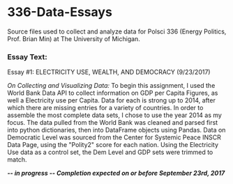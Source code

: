 # 336-Data-Essays
Source files used to collect and analyze data for 
Polsci 336 (Energy Politics, Prof. Brian Min) at The University of Michigan. 

### Essay Text:

Essay #1: ELECTRICITY USE, WEALTH, AND DEMOCRACY (9/23/2017)

_On Collecting and Visualizing Data:_ To begin this assignment, I used the World Bank Data API to collect information on 
GDP per Capita Figures, as well a Electricity use per Capita. Data for each is strong up to 2014, after which there are 
missing entries for a variety of countries. In order to assemble the most complete data sets, I chose to use the year 
2014 as my focus. The data pulled from the World Bank was cleaned and parsed first into python dictionaries, then into 
DataFrame objects using Pandas. Data on Democratic Level was sourced from the Center for Systemic Peace INSCR Data Page, 
using the "Polity2" score for each nation. Using the Electricity Use data as a control set, the Dem Level and GDP sets 
were trimmed to match.     

_**-- in progress -- 
Completion expected on or before September 23rd, 2017**_